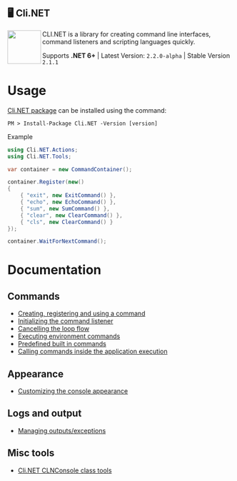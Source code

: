 
## 🖥 Cli.NET

<img align="left" width="75" src="https://upload.wikimedia.org/wikipedia/commons/thumb/d/da/Gnome-utilities-terminal.svg/1024px-Gnome-utilities-terminal.svg.png">

CLI.NET is a library for creating command line interfaces, command listeners and scripting languages quickly.

Supports **.NET 6+** | Latest Version: `2.2.0-alpha` | Stable Version `2.1.1`

# Usage

[Cli.NET package](https://www.nuget.org/packages/Cli.NET/) can be installed using the command:

```
PM > Install-Package Cli.NET -Version [version]
```

Example
```csharp
using Cli.NET.Actions;
using Cli.NET.Tools;

var container = new CommandContainer();

container.Register(new()
{
    { "exit", new ExitCommand() },
    { "echo", new EchoCommand() },
    { "sum", new SumCommand() },
    { "clear", new ClearCommand() },
    { "cls", new ClearCommand() }
});

container.WaitForNextCommand();
```

# Documentation

## Commands
- [Creating, registering and using a command](https://github.com/EternalQuasar0206/Cli.NET/blob/main/Docs/CreatingCommand.md)
- [Initializing the command listener](https://github.com/EternalQuasar0206/Cli.NET/blob/main/Docs/InitializingCommandListener.md)
- [Cancelling the loop flow](https://github.com/EternalQuasar0206/Cli.NET/blob/main/Docs/CancellingTheLoopFlow.md)
- [Executing environment commands](https://github.com/EternalQuasar0206/Cli.NET/blob/main/Docs/CallingEnvironmentCommands.md)
- [Predefined built in commands](https://github.com/EternalQuasar0206/Cli.NET/blob/main/Docs/PredefinedBuiltInCommands.md)
- [Calling commands inside the application execution](https://github.com/EternalQuasar0206/Cli.NET/blob/main/Docs/CallingCommandsInsideApplicationExecution.md)

## Appearance
- [Customizing the console appearance](https://github.com/EternalQuasar0206/Cli.NET/blob/main/Docs/CustomizingConsoleAppearance.md)

## Logs and output
- [Managing outputs/exceptions](https://github.com/EternalQuasar0206/Cli.NET/blob/main/Docs/ManagingOutputsExceptions.md)

## Misc tools
- [Cli.NET CLNConsole class tools](https://github.com/EternalQuasar0206/Cli.NET/blob/main/Docs/CliDotNetCLNConsoleClassTools.md)



